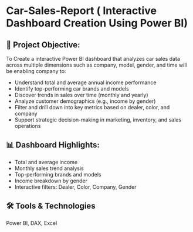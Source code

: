 # Car-Sales-Report ( Interactive Dashboard Creation Using Power BI)
## 🎯 Project Objective:

To Create a interactive Power BI dashboard that analyzes car sales data across multiple dimensions such as company, model, gender, and time will be enabling company  to:
* Understand total and average annual income performance
* Identify top-performing car brands and models
* Discover trends in sales over time (monthly and yearly)
* Analyze customer demographics (e.g., income by gender)
* Filter and drill down into key metrics based on dealer, color, and company
* Support strategic decision-making in marketing, inventory, and sales operations

## 📊 Dashboard Highlights:

* Total and average income
* Monthly sales trend analysis
* Top-performing brands and models
* Income breakdown by gender
* Interactive filters: Dealer, Color, Company, Gender

## 🛠 Tools & Technologies
Power BI, DAX,  Excel


